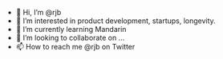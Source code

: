 - 👋 Hi, I’m @rjb
- 👀 I’m interested in product development, startups, longevity.
- 🌱 I’m currently learning Mandarin
- 💞️ I’m looking to collaborate on ...
- 📫 How to reach me @rjb on Twitter

<!---
rjb/rjb is a ✨ special ✨ repository because its `README.md` (this file) appears on your GitHub profile.
You can click the Preview link to take a look at your changes.
--->
